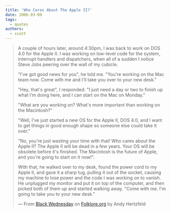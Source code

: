 ```yaml
---
title: 'Who Cares About The Apple II?'
date: 2006-03-09
tags:
  - quotes
authors:
  - scott
---
```


> A couple of hours later, around 4:30pm, I was back to work on DOS 4.0 for the Apple II. I was working on low-level code for the system, interrupt handlers and dispatchers, when all of a sudden I notice Steve Jobs peering over the wall of my cubicle.
>
> "I've got good news for you", he told me. "You're working on the Mac team now. Come with me and I'll take you over to your new desk."
>
> "Hey, that's great", I responded. "I just need a day or two to finish up what I'm doing here, and I can start on the Mac on Monday."
>
> "What are you working on? What's more important than working on the Macintosh?"
>
> "Well, I've just started a new OS for the Apple II, DOS 4.0, and I want to get things in good enough shape so someone else could take it over."
>
> "No, you're just wasting your time with that! Who cares about the Apple II? The Apple II will be dead in a few years. Your OS will be obsolete before it's finished. The Macintosh is the future of Apple, and you're going to start on it now!".
>
> With that, he walked over to my desk, found the power cord to my Apple II, and gave it a sharp tug, pulling it out of the socket, causing my machine to lose power and the code I was working on to vanish. He unplugged my monitor and put it on top of the computer, and then picked both of them up and started walking away. "Come with me. I'm going to take you to your new desk."
>
> — From [Black Wednesday](http://folklore.org/StoryView.py?project=Macintosh&story=Black_Wednesday.txt&sortOrder=Sort%20by%20Date) on [Folklore.org](http://folklore.org/) by Andy Hertzfeld
